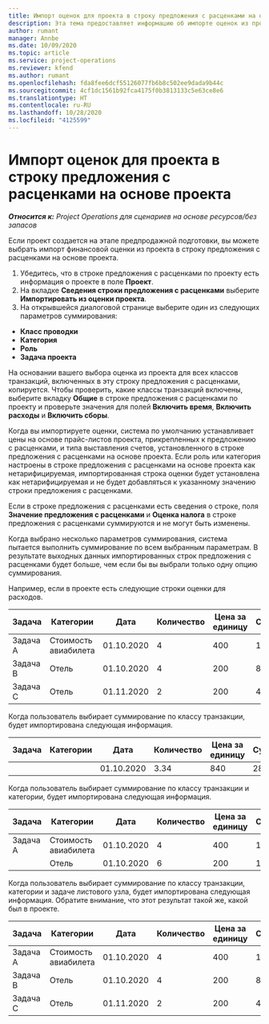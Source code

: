 ```yaml
---
title: Импорт оценок для проекта в строку предложения с расценками на основе проекта
description: Эта тема предоставляет информацию об импорте оценок из проекта в строку предложения с расценками.
author: rumant
manager: Annbe
ms.date: 10/09/2020
ms.topic: article
ms.service: project-operations
ms.reviewer: kfend
ms.author: rumant
ms.openlocfilehash: fda8fee6dcf55126077fb6b8c502ee9dada9b44c
ms.sourcegitcommit: 4cf1dc1561b92fca4175f0b3813133c5e63ce8e6
ms.translationtype: HT
ms.contentlocale: ru-RU
ms.lasthandoff: 10/28/2020
ms.locfileid: "4125599"
---
```

# <a name="import-estimates-for-a-project-to-a-project-based-quote-line"></a>Импорт оценок для проекта в строку предложения с расценками на основе проекта

_**Относится к:** Project Operations для сценариев на основе ресурсов/без запасов_


Если проект создается на этапе предпродажной подготовки, вы можете выбрать импорт финансовой оценки из проекта в строку предложения с расценками на основе проекта.

1. Убедитесь, что в строке предложения с расценками по проекту есть информация о проекте в поле **Проект**.
2. На вкладке **Сведения строки предложения с расценками** выберите **Импортировать из оценки проекта**.
3. На открывшейся диалоговой странице выберите один из следующих параметров суммирования:

  - **Класс проводки**
  - **Категория**
  - **Роль** 
  - **Задача проекта**

На основании вашего выбора оценка из проекта для всех классов транзакций, включенных в эту строку предложения с расценками, копируется. Чтобы проверить, какие классы транзакций включены, выберите вкладку **Общие** в строке предложения с расценками по проекту и проверьте значения для полей **Включить время**, **Включить расходы** и **Включить сборы**.

Когда вы импортируете оценки, система по умолчанию устанавливает цены на основе прайс-листов проекта, прикрепленных к предложению с расценками, и типа выставления счетов, установленного в строке предложения с расценками на основе проекта. Если роль или категория настроены в строке предложения с расценками на основе проекта как нетарифицируемая, импортированная строка оценки будет установлена как нетарифицируемая и не будет добавляться к указанному значению строки предложения с расценками.

Если в строке предложения с расценками есть сведения о строке, поля **Значение предложения с расценками** и **Оценка налога** в строке предложения с расценками суммируются и не могут быть изменены.

Когда выбрано несколько параметров суммирования, система пытается выполнить суммирование по всем выбранным параметрам. В результате выходных данных импортированных строк предложения с расценками будет больше, чем если бы вы выбрали только одну опцию суммирования.

Например, если в проекте есть следующие строки оценки для расходов.

| Задача | Категории | Дата | Количество | Цена за единицу | Сумма |
| --- | --- | --- | --- | --- | --- |
| Задача A | Стоимость авиабилета | 01.10.2020 | 4 | 400 | 1600 |
| Задача B | Отель | 01.10.2020 | 4 | 200 | 800 |
| Задача C | Отель | 01.11.2020 | 2 | 200 | 400 |

Когда пользователь выбирает суммирование по классу транзакции, будет импортирована следующая информация.

| Задача | Категории | Дата | Количество | Цена за единицу | Сумма |
| --- | --- | --- | --- | --- | --- |
| | | 01.10.2020 | 3.34 | 840 | 2800 |

Когда пользователь выбирает суммирование по классу транзакции и категории, будет импортирована следующая информация.

| Задача | Категории | Дата | Количество | Цена за единицу | Сумма |
| --- | --- | --- | --- | --- | --- |
| Задача A | Стоимость авиабилета | 01.10.2020 | 4 | 400 | 1600 |
| | Отель | 01.10.2020 | 6 | 200 | 1200 |

Когда пользователь выбирает суммирование по классу транзакции, категории и задаче листового узла, будет импортирована следующая информация. Обратите внимание, что этот результат такой же, какой был в проекте.

| Задача | Категории | Дата | Количество | Цена за единицу | Сумма |
| --- | --- | --- | --- | --- | --- |
| Задача A | Стоимость авиабилета | 01.10.2020 | 4 | 400 | 1600 |
| Задача B | Отель | 01.10.2020 | 4 | 200 | 800 |
| Задача C | Отель | 01.11.2020 | 2 | 200 | 400 |
